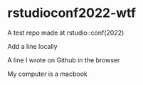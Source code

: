 # rstudioconf2022-wtf
A test repo made at rstudio::conf(2022)

Add a line locally

A line I wrote on Github in the browser

My computer is a macbook
